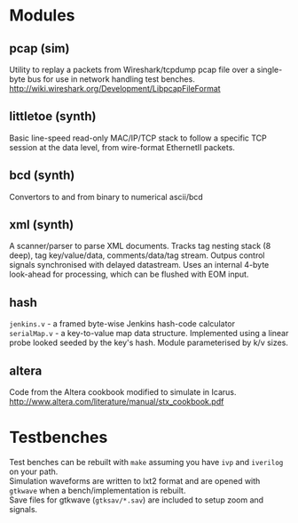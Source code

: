 
Modules
=======

pcap (sim)
----------
Utility to replay a packets from Wireshark/tcpdump pcap file over a single-byte bus
for use in network handling test benches.  
http://wiki.wireshark.org/Development/LibpcapFileFormat

littletoe (synth)
-----------------
Basic line-speed read-only MAC/IP/TCP stack to follow a specific TCP session at the data level, from wire-format EthernetII packets.

bcd (synth)
-----------
Convertors to and from binary to numerical ascii/bcd

xml (synth)
-----------
A scanner/parser to parse XML documents. Tracks tag nesting stack (8 deep), tag key/value/data, comments/data/tag stream. Outpus control signals synchronised with delayed datastream. Uses an internal 4-byte look-ahead for processing, which can be flushed with EOM input.

hash
----
`jenkins.v` - a framed byte-wise Jenkins hash-code calculator  
`serialMap.v` - a key-to-value map data structure. Implemented using a linear probe looked seeded by the key's hash. Module parameterised by k/v sizes.

altera
------
Code from the Altera cookbook modified to simulate in Icarus.  
http://www.altera.com/literature/manual/stx_cookbook.pdf

Testbenches
===========
Test benches can be rebuilt with `make` assuming you have `ivp` and `iverilog` on your path.  
Simulation waveforms are written to lxt2 format and are opened with `gtkwave` when a bench/implementation is rebuilt.  
Save files for gtkwave (`gtksav/*.sav`) are included to setup zoom and signals.  

